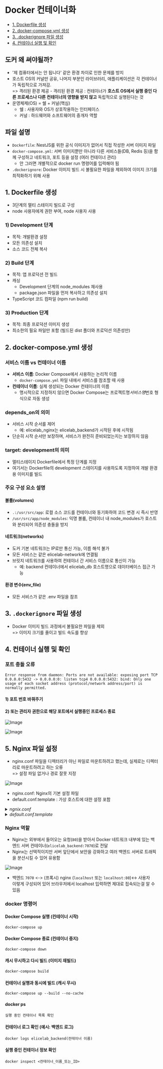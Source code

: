 # Docker 컨테이너화

- [1. Dockerfile 생성](#1-dockerfile-생성)
- [2. docker-compose.yml 생성](#2-docker-composeyml-생성)
- [3. .dockerignore 파일 생성](#3-dockerignore-파일-생성)
- [4. 컨테이너 실행 및 확인](#4-컨테이너-실행-및-확인)

## 도커 왜 써야될까?

- '제 컴퓨터에서는 안 됩니다' 같은 환경 차이로 인한 문제를 방지
- 호스트 OS의 커널만 공유, 나머지 부분인 라이브러리, 애플리케이션은 각 컨테이너가 독립적으로 가져감. <br>
  => 격리된 환경 제공 - 격리된 환경 제공 : 컨테이너가 <b>호스트 OS에서 실행 중인 다른 프로세스나 다른 컨테이너의 영향을 받지 않고</b> 독립적으로 실행된다는 것
- 운영체제(OS) = 쉘 + 커널(핵심)
  - 쉘 : 사용자와 OS가 상호작용하는 인터페이스
  - 커널 : 하드웨어와 소프트웨어의 중개자 역할

## 파일 설명

- `Dockerfile`: NestJS를 위한 공식 이미지가 없어서 직접 작성한 서버 이미지 파일
- `docker-compose.yml`: 서버 이미지뿐만 아니라 다른 서비스들(DB, Redis 등)을 함께 구성하고 네트워크, 포트 등을 설정 (여러 컨테이너 관리)
  - 안 그러면 개별적으로 docker run 명령어를 입력해야 됨
- `.dockerignore`: Docker 이미지 빌드 시 불필요한 파일을 제외하여 이미지 크기를 최적화하기 위해 사용

## 1. Dockerfile 생성

- 3단계의 멀티 스테이지 빌드로 구성
- node 사용자에게 권한 부여, node 사용자 사용

### 1) Development 단계

- 목적: 개발환경 설정
- 모든 의존성 설치
- 소스 코드 전체 복사

### 2) Build 단계

- 목적: 앱 프로덕션 전 빌드
- 캐싱
  - Development 단계의 node_modules 재사용
  - package.json 파일을 먼저 복사하고 의존성 설치
- TypeScript 코드 컴파일 (npm run build)

### 3) Production 단계

- 목적: 최종 프로덕션 이미지 생성
- 최소한의 필요 파일만 포함 (빌드된 dist 폴더와 프로덕션 의존성만)

## 2. docker-compose.yml 생성

### 서비스 이름 vs 컨테이너 이름

- <b>서비스 이름</b>: Docker Compose에서 사용하는 논리적 이름
  - `docker-compose.yml` 파일 내에서 서비스를 참조할 때 사용
- <b>컨테이너 이름</b>: 실제 생성되는 Docker 컨테이너의 이름
  - 명시적으로 지정하지 않으면 Docker Compose는 프로젝트명*서비스명*번호 형식으로 자동 생성

### depends_on의 의미
- 서비스 시작 순서를 제어 
  - 예: elicelab_nginx는 elicelab_backend가 시작된 후에 시작됨
- 단순히 시작 순서만 보장하며, 서비스가 완전히 준비되었는지는 보장하지 않음

### target: development의 의미
- 멀티스테이지 Dockerfile에서 특정 단계를 지정
- 여기서는 Dockerfile의 development 스테이지를 사용하도록 지정하여 개발 환경용 이미지를 빌드

### 주요 구성 요소 설명

#### 볼륨(volumes)

- `.:/usr/src/app`: 로컬 소스 코드를 컨테이너와 동기화하여 코드 변경 시 즉시 반영
- `/usr/src/app/node_modules`: 익명 볼륨, 컨테이너 내 node_modules가 호스트와 분리되어 의존성 충돌을 방지

#### 네트워크(networks)

- 도커 기본 네트워크는 IP로만 통신 가능, 이름 해석 불가
- 모든 서비스는 같은 elicelab-network에 연결됨
- 브릿지 네트워크를 사용하여 컨테이너 간 서비스 이름으로 통신이 가능
  - 예: backend 컨테이너에서 elicelab_db 호스트명으로 데이터베이스 접근 가능

#### 환경 변수(env_file)

- 모든 서비스가 같은 .env 파일을 참조

## 3. `.dockerignore` 파일 생성

- Docker 이미지 빌드 과정에서 불필요한 파일을 제외 <br>
  => 이미지 크기를 줄이고 빌드 속도를 향상

## 4. 컨테이너 실행 및 확인

### 포트 충돌 오류

```
Error response from daemon: Ports are not available: exposing port TCP 0.0.0.0:5432 -> 0.0.0.0:0: listen tcp4 0.0.0.0:5432: bind: Only one usage of each socket address (protocol/network address/port) is normally permitted.
```

#### 1) 포트 번호 바꿔주기

#### 2) 또는 관리자 권한으로 해당 포트에서 실행중인 프로세스 종료

![Image](https://github.com/user-attachments/assets/1cdedb57-5643-403d-8acd-bf2ef86d8ac7)

![Image](https://github.com/user-attachments/assets/220b2da2-fda7-4aed-b952-b53e8162b3bd)

## 5. Nginx 파일 설정

- nginx.conf 파일을 디렉터리가 아닌 파일로 마운트하려고 했는데, 실제로는 디렉터리로 마운트하려고 하는 오류 <br>
  => 설정 파일 없거나 경로 잘못 지정

![Image](https://github.com/user-attachments/assets/530e83d7-0025-4441-ae55-4ad51a08ac04)

- nginx.conf: Nginx의 기본 설정 파일
- default.conf.template : 가상 호스트에 대한 설정 포함

<details>
<summary><i>ngnix.conf</i></summary>

```
upstream backend_elicelab {
    server elicelab_backend:7070;  # 백엔드 서버 정의
}

server {
    listen 80;               # 80번 포트에서 HTTP 요청 리스닝
    server_name localhost;   # 서버 이름
    charset utf-8;           # 문자셋 설정
    client_max_body_size 100M;  # 클라이언트 요청 본문 최대 크기

    location / {
        # 프록시 설정 - 요청을 백엔드로 전달
        proxy_set_header Host $http_host;  # 원본 호스트 헤더 유지
        proxy_set_header X-Forwarded-For $remote_addr;  # 클라이언트 IP 전달
        proxy_set_header X-Scheme $scheme;  # HTTP/HTTPS 스키마 전달
        proxy_set_header X-Forwarded-Proto $scheme;  # 프로토콜 정보 전달

        proxy_pass http://backend_elicelab/;  # 요청을 백엔드로 전달

        proxy_http_version 1.1;  # HTTP 1.1 사용
        proxy_set_header Upgrade $http_upgrade;  # WebSocket 지원
        proxy_set_header Connection "upgrade";  # WebSocket 연결 유지

        proxy_next_upstream error timeout http_502 http_503 http_504;  # 에러 시 다음 업스트림 서버로 전달
    }
}
```

</details>

<details>
<summary><i>default.conf.template</i></summary>

```
upstream backend_elicelab {
    server elicelab_backend:7070;  # 백엔드 서버 정의
}

server {
    listen 80;               # 80번 포트에서 HTTP 요청 리스닝
    server_name localhost;   # 서버 이름
    charset utf-8;           # 문자셋 설정
    client_max_body_size 100M;  # 클라이언트 요청 본문 최대 크기

    location / {
        # 프록시 설정 - 요청을 백엔드로 전달
        proxy_set_header Host $http_host;  # 원본 호스트 헤더 유지
        proxy_set_header X-Forwarded-For $remote_addr;  # 클라이언트 IP 전달
        proxy_set_header X-Scheme $scheme;  # HTTP/HTTPS 스키마 전달
        proxy_set_header X-Forwarded-Proto $scheme;  # 프로토콜 정보 전달

        proxy_pass http://backend_elicelab/;  # 요청을 백엔드로 전달

        proxy_http_version 1.1;  # HTTP 1.1 사용
        proxy_set_header Upgrade $http_upgrade;  # WebSocket 지원
        proxy_set_header Connection "upgrade";  # WebSocket 연결 유지

        proxy_next_upstream error timeout http_502 http_503 http_504;  # 에러 시 다음 업스트림 서버로 전달
    }
}
```

</details>

### Nginx 역할

- Nginx는 외부에서 들어오는 요청(`80`)을 받아서
  Docker 네트워크 내부에 있는 백엔드 서버 컨테이너(`elicelab_backend:7070`)로 전달
- Nginx는 선택적이지만 서버 앞단에서 보안을 강화하고 여러 백엔드 서버로 트래픽을 분산시킬 수 있어 유용함

![Image](https://github.com/user-attachments/assets/11b133bf-6568-4566-b1b9-68866adf325a)
- 백엔드 `7070` <-> (프록시) nginx (`localhost` 또는 `localhost:80`)<-> 사용자 <br>
이렇게 구성되어 있어 브라우저에서 localhost 입력하면 제대로 접속되는걸 알 수 있음

### docker 명령어

#### Docker Compose 실행 (컨테이너 시작)
```
docker-compose up
```

#### Docker Compose 종료 (컨테이너 중지)
```
docker-compose down
```

#### 캐시 무시하고 다시 빌드 (이미지 재빌드)
```
docker-compose build
```

#### 컨테이너 실행과 동시에 빌드 (캐시 무시)
```
docker-compose up --build --no-cache
```

#### docker ps
```
실행 중인 컨테이너 목록 확인
```

#### 컨테이너 로그 확인 (예시: 백엔드 로그)
```
docker logs elicelab_backend(컨테이너 이름)
```

#### 실행 중인 컨테이너 정보 확인
```
docker inspect <컨테이너_이름_또는_ID>
```